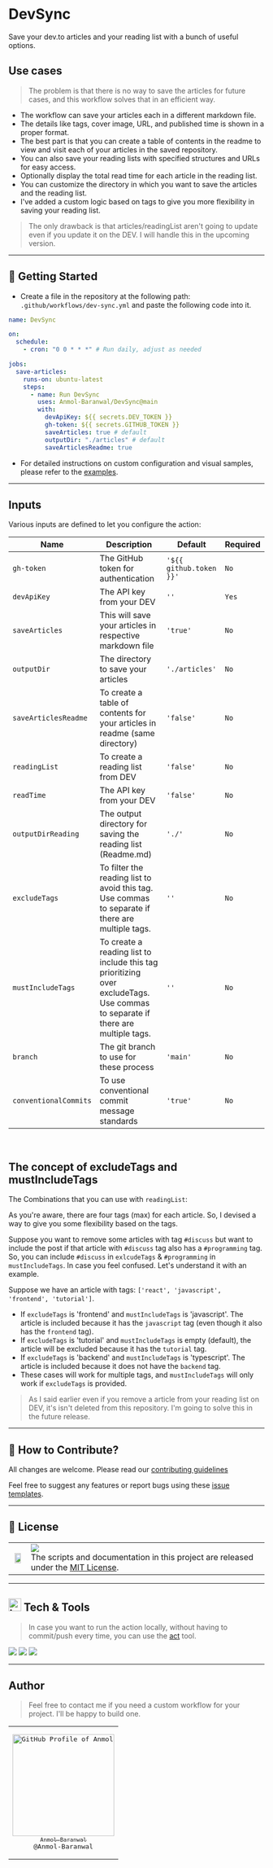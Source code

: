 # DevSync
Save your dev.to articles and your reading list with a bunch of useful options.

## Use cases

> The problem is that there is no way to save the articles for future cases, and this workflow solves that in an efficient way.

- The workflow can save your articles each in a different markdown file.
- The details like tags, cover image, URL, and published time is shown in a proper format.
- The best part is that you can create a table of contents in the readme to view and visit each of your articles in the saved repository.
- You can also save your reading lists with specified structures and URLs for easy access.
- Optionally display the total read time for each article in the reading list.
- You can customize the directory in which you want to save the articles and the reading list.
- I've added a custom logic based on tags to give you more flexibility in saving your reading list.

> The only drawback is that articles/readingList aren't going to update even if you update it on the DEV. I will handle this in the upcoming version.

---

## 🚀 Getting Started

- Create a file in the repository at the following path: `.github/workflows/dev-sync.yml` and paste the following code into it.

```yml
name: DevSync

on:
  schedule:
    - cron: "0 0 * * *" # Run daily, adjust as needed

jobs:
  save-articles:
    runs-on: ubuntu-latest
    steps:
      - name: Run DevSync
        uses: Anmol-Baranwal/DevSync@main
        with:
          devApiKey: ${{ secrets.DEV_TOKEN }}
          gh-token: ${{ secrets.GITHUB_TOKEN }}
          saveArticles: true # default
          outputDir: "./articles" # default
          saveArticlesReadme: true 
```

- For detailed instructions on custom configuration and visual samples, please refer to the [examples](./Examples.md).

---

## Inputs

Various inputs are defined to let you configure the action:

| Name | Description | Default | Required |
| ---- | ----------- | ------- | -------- |
| `gh-token` | The GitHub token for authentication | `'${{ github.token }}'` | `No` |
| `devApiKey` | The API key from your DEV | `''` | `Yes` |
| `saveArticles` | This will save your articles in respective markdown file | `'true'` | `No` |
| `outputDir` | The directory to save your articles | `'./articles'` | `No` |
| `saveArticlesReadme` | To create a table of contents for your articles in readme (same directory) | `'false'` | `No` |
| `readingList` | To create a reading list from DEV | `'false'` | `No` |
| `readTime` | The API key from your DEV | `'false'` | `No` |
| `outputDirReading` | The output directory for saving the reading list (Readme.md) | `'./'` | `No` |
| `excludeTags` | To filter the reading list to avoid this tag. Use commas to separate if there are multiple tags. | `''` | `No` |
| `mustIncludeTags` | To create a reading list to include this tag prioritizing over excludeTags. Use commas to separate if there are multiple tags. | `''` | `No` |
| `branch` | The git branch to use for these process | `'main'` | `No` |
| `conventionalCommits` | To use conventional commit message standards | `'true'` | `No` |

<br>

## The concept of excludeTags and mustIncludeTags

The Combinations that you can use with `readingList`:

As you're aware, there are four tags (max) for each article.
So, I devised a way to give you some flexibility based on the tags.

Suppose you want to remove some articles with tag `#discuss` but want to include the post if that article with `#discuss` tag also has a `#programming` tag. So, you can include `#discuss` in `exlcudeTags` & `#programming` in `mustIncludeTags`.
In case you feel confused. Let's understand it with an example.

Suppose we have an article with tags: `['react', 'javascript', 'frontend', 'tutorial']`.

- If `excludeTags` is 'frontend' and `mustIncludeTags` is 'javascript'. The article is included because it has the `javascript` tag (even though it also has the `frontend` tag).
- If `excludeTags` is 'tutorial' and `mustIncludeTags` is empty (default), the article will be excluded because it has the `tutorial` tag.
- If `excludeTags` is 'backend' and `mustIncludeTags` is 'typescript'. The article is included because it does not have the `backend` tag.
- These cases will work for multiple tags, and `mustIncludeTags` will only work if `excludeTags` is provided.

> As I said earlier even if you remove a article from your reading list on DEV, it's isn't deleted from this repository. I'm going to solve this in the future release.

---

## 🤝 How to Contribute?

All changes are welcome. Please read our [contributing guidelines](Contributing.md)

Feel free to suggest any features or report bugs using these [issue templates](https://github.com/Anmol-Baranwal/DevSync/issues/new/choose).

---

## 📝 License

<table>
  <tr>
     <td>
       <p align="center"> <img src="https://github.com/rupali-codes/LinksHub/assets/66154908/65ae0c03-9cad-47a6-80b8-23c91cd2ac4e" width="80%"></img>
    </td>
    <td> 
      <img src="https://img.shields.io/badge/License-MIT-yellow.svg"/> <br> 
The scripts and documentation in this project are released under the <a href="./LICENSE">MIT License</a>. <img width=2300/>
    </td>
  </tr>
</table>

---

## <img src="https://user-images.githubusercontent.com/74038190/221857984-5bf77e81-6f65-4502-a7c8-f29a978efb3f.png" alt="bullseye" width="25" /> Tech & Tools

> In case you want to run the action locally, without having to commit/push every time, you can use the [act](https://github.com/nektos/act) tool.

<img src="https://img.shields.io/badge/TypeScript-007ACC?style=for-the-badge&logo=typescript&logoColor=white" /> <img src="https://img.shields.io/badge/GitHub_Actions-2088FF?style=for-the-badge&logo=github-actions&logoColor=white" />
<img src="https://img.shields.io/badge/Postman-FF6C37?style=for-the-badge&logo=Postman&logoColor=white" />

---

## Author 

> Feel free to contact me if you need a custom workflow for your project. I'll be happy to build one.

<table>
<td align="center" width="200"><pre><a href="https://github.com/Anmol-Baranwal"><img src="https://avatars.githubusercontent.com/u/74038190?v=4" width="200" alt="GitHub Profile of Anmol Baranwal" /><br><sub>Anmol Baranwal</sub></a><br>@Anmol-Baranwal</pre></td>
</table>
